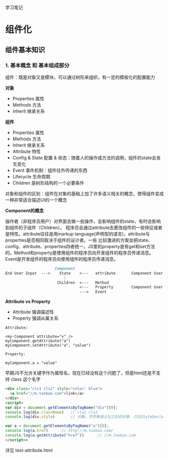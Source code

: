 学习笔记
# 组件化

## 组件基本知识

### 1. 基本概念 和 基本组成部分
组件：既是对象又是模块，可以通过树形来组织，有一定的模板化的配置能力

**对象**
+ Properties  属性
+ Methods     方法
+ Inherit     继承关系



**组件**
+ Properties  属性
+ Methods     方法
+ Inherit     继承关系
+ Attribute   特性
+ Config & State  配置 & 状态：随着人的操作或方法的调用，组件的state会发生变化
+ Event       事件机制：组件往外传递的东西
+ Lifecycle   生命周期
+ Children    是树形结构的一个必要条件

对象和组件的区别：组件在对象的基础上加了许多语义相关的概念，使得组件变成一种非常适合描述UI的一个概念

**Component的概念**

操作者（非程序员用户）对界面去做一些操作，会影响组件的state，有时会影响到组件的子组件（Children）。
程序员会通过attribute去更改组件的一些特征或者是特性。attribute往往是用markup language(声明型的语言)，attribute与properties是否相同取决于组件的设计者。一些 比较激进的方案会把state、config、attribute、properties四者统一。JS里的property是有get和set方法的。Method和property是使用组件的程序员向开发组件的程序员传递消息。Event是开发组件的程序员向使用组件的程序员传递消息。
```markdown
                      Component                       
End User Input  --->    State    <---   attribute       Component User's Markup Code
                          |
                       Children  <---   Method
                                 <---   Property        Component User's JS Code
                                 --->   Event
```

**Attribute vs Property**
+ Attribute 强调描述性
+ Property 强调从属关系

```
Attribute:

<my-Component attribute="v" />
myComponent.getAttribute("a")
myComponent.setAttribute("a", "value")

Property:

myComponent.a = "value"
```

早期JS不允许关键字作为属性名，现在已经没有这个问题了，但是html还是不支持 class 这个名字
```html
<div class="cls1 cls2" style="color: blue">
  <a href="//m.taobao.com">link</a>
</div>
<script>
var div = document.getElementsByTagName("div")[0];
console.log(div.className)   // cls1 cls2
console.log(div.style)       // 对象，字符串语义化之后的对象  CSSStyleDeclaration {0: "color", alignContent: "", alignItems: "", alignSelf: "", alignmentBaseline: "", all: "", …}

var a = document.getElementsByTagName("a")[0];
console.log(a.href)      // http://m.taobao.com/
console.log(a.getAttribute("href"))      // //m.taobao.com
</script>>
```

详见 test-attribute.html